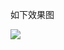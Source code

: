 如下效果图              

 ![](http://o7cqr8cfk.bkt.clouddn.com/17-4-18/14907008-file_1492491673208_1252.gif)




